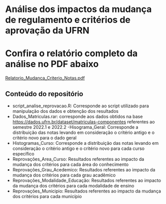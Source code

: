 # Análise dos impactos da mudança de regulamento e critérios de aprovação da UFRN

# Confira o relatório completo da análise no PDF abaixo


[Relatorio_Mudanca_Criterio_Notas.pdf](https://github.com/DougFelipe/impactos_novo_regulamento_UFRN/files/12432599/Relatorio_Mudanca_Criterio_Notas.pdf)


## Conteúdo do repositório

 - script_analise_reprovacao.R:  Corresponde ao script utilizado para manipulação dos dados e obtenção dos resultados
 - Dados_Matriculas.rar: corresponde aos dados obtidos na base https://dados.ufrn.br/dataset/matriculas-componentes referentes ao semestre 2022.1 e 2022.2
-Hisograma_Geral: Corresponde a distribuição das notas levando em consideração o critério antigo e o critério novo para o dado geral
- Histogramas_Curso: Corresponde a distribuição das notas levando em consideração o critério antigo e o critério novo para cada curso específico
- Reprovações_Area_Curso: Resultados referentes ao impacto da mudança dos critérios para cada área do conhecimento
- Reprovações_Grau_Acedemico: Resultados referentes ao impacto da mudança dos critérios para cada grau acadêmico
- Reprovações_Modalidade_Educação: Resultados referentes ao impacto da mudança dos critérios para cada modalidade de ensino
- Reprovações_Municipio: Resultados referentes ao impacto da mudança dos critérios para cada município

